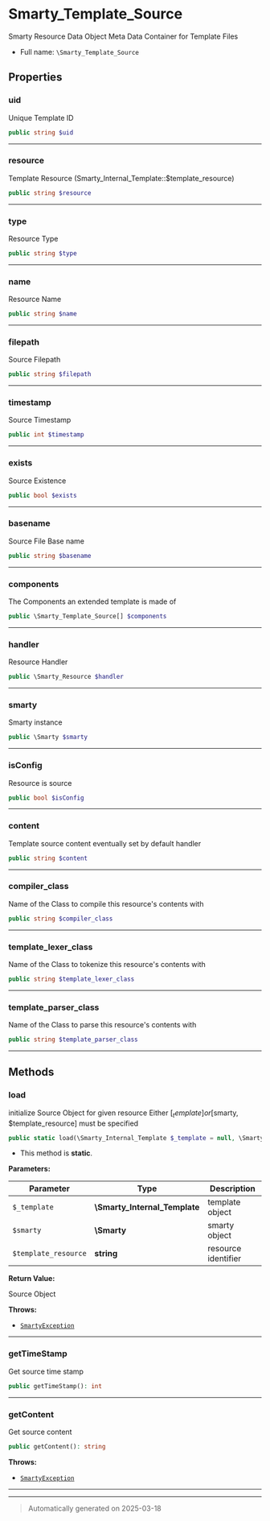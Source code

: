 
# Smarty_Template_Source

Smarty Resource Data Object
Meta Data Container for Template Files



* Full name: `\Smarty_Template_Source`



## Properties


### uid

Unique Template ID

```php
public string $uid
```






***

### resource

Template Resource (Smarty_Internal_Template::$template_resource)

```php
public string $resource
```






***

### type

Resource Type

```php
public string $type
```






***

### name

Resource Name

```php
public string $name
```






***

### filepath

Source Filepath

```php
public string $filepath
```






***

### timestamp

Source Timestamp

```php
public int $timestamp
```






***

### exists

Source Existence

```php
public bool $exists
```






***

### basename

Source File Base name

```php
public string $basename
```






***

### components

The Components an extended template is made of

```php
public \Smarty_Template_Source[] $components
```






***

### handler

Resource Handler

```php
public \Smarty_Resource $handler
```






***

### smarty

Smarty instance

```php
public \Smarty $smarty
```






***

### isConfig

Resource is source

```php
public bool $isConfig
```






***

### content

Template source content eventually set by default handler

```php
public string $content
```






***

### compiler_class

Name of the Class to compile this resource's contents with

```php
public string $compiler_class
```






***

### template_lexer_class

Name of the Class to tokenize this resource's contents with

```php
public string $template_lexer_class
```






***

### template_parser_class

Name of the Class to parse this resource's contents with

```php
public string $template_parser_class
```






***

## Methods


### load

initialize Source Object for given resource
Either [$_template] or [$smarty, $template_resource] must be specified

```php
public static load(\Smarty_Internal_Template $_template = null, \Smarty $smarty = null, string $template_resource = null): \Smarty_Template_Source
```



* This method is **static**.




**Parameters:**

| Parameter | Type | Description |
|-----------|------|-------------|
| `$_template` | **\Smarty_Internal_Template** | template object |
| `$smarty` | **\Smarty** | smarty object |
| `$template_resource` | **string** | resource identifier |


**Return Value:**

Source Object



**Throws:**

- [`SmartyException`](./SmartyException.md)



***

### getTimeStamp

Get source time stamp

```php
public getTimeStamp(): int
```












***

### getContent

Get source content

```php
public getContent(): string
```











**Throws:**

- [`SmartyException`](./SmartyException.md)



***


***
> Automatically generated on 2025-03-18
